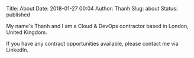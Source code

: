 Title: About
Date: 2018-01-27 00:04
Author: Thanh
Slug: about
Status: published

My name's Thanh and I am a Cloud & DevOps contractor based in London, United Kingdom.

If you have any contract opportunities available, please contact me via LinkedIn.
